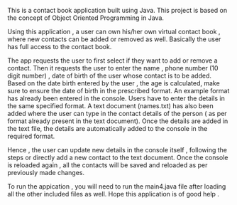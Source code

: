 This is a contact book application built using Java.
This project is based on the concept of Object Oriented Programming in Java.


Using this application , a user can own his/her own virtual contact book , where new contacts can be added or removed as well.
Basically the user has full access to the contact book.


The app requests the user to first select if they want to add or remove a contact. 
Then it requests the user to enter the name , phone number (10 digit number) , date of birth of the user whose contact is to be added.
Based on the date birth entered by the user , the age is calculated, make sure to ensure the date of birth in the prescribed format.
An example format has already been entered in the console. Users have to enter the details in the same specified format. 
A text document (names.txt) has also been added where the user can type in the contact details of the person ( as per format already present in the text document).
Once the details are added in the text file, the details are automatically added to the console in the required format. 


Hence , the user can update new details in the console itself , following the steps or directly add a new contact to the text document.
Once the console is reloaded again , all the contacts will be saved and reloaded as per previously made changes.


To run the appication , you will need to run the main4.java file after loading all the other included files as well.
Hope this application is of good help .
